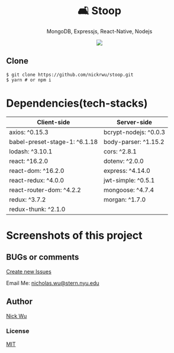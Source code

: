 <h1 align="center">
🛋️ Stoop
</h1>
<p align="center">
MongoDB, Expressjs, React-Native, Nodejs
</p>

<p align="center">
   <a href="https://github.com/nickrwu/stoop/blob/master/LICENSE">
      <img src="https://img.shields.io/badge/License-MIT-green.svg" />
   </a>
</p>


## Clone
```terminal
$ git clone https://github.com/nickrwu/stoop.git
$ yarn # or npm i
```

# Dependencies(tech-stacks)
Client-side | Server-side
--- | ---
axios: ^0.15.3 | bcrypt-nodejs: ^0.0.3
babel-preset-stage-1: ^6.1.18|body-parser: ^1.15.2
lodash: ^3.10.1 | cors: ^2.8.1
react: ^16.2.0 | dotenv: ^2.0.0
react-dom: ^16.2.0 | express: ^4.14.0
react-redux: ^4.0.0 | jwt-simple: ^0.5.1
react-router-dom: ^4.2.2 | mongoose: ^4.7.4
redux: ^3.7.2 | morgan: ^1.7.0
redux-thunk: ^2.1.0 |

# Screenshots of this project


## BUGs or comments

[Create new Issues](https://github.com/nickrwu/stoop/issues)

Email Me: nicholas.wu@stern.nyu.edu

## Author
[Nick Wu](https://nickrwu.me)

### License
[MIT](https://github.com/nickrwu/stoop/blob/main/LICENSE)
